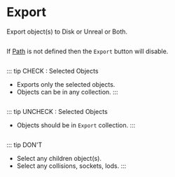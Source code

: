 # Export

Export object(s) to Disk or Unreal or Both.

<p><img :src="$withBase('/img/export_1.png')" alt='' /></p>

If [Path](/preference.html#path) is not defined then the `Export` button will disable.

<p><img :src="$withBase('/img/export_disable_1.png')" alt='' /></p>

::: tip CHECK : Selected Objects
- Exports only the selected objects.
- Objects can be in any collection.
:::

<p><img :src="$withBase('/img/any_collection.png')" alt='' /></p>

::: tip UNCHECK : Selected Objects
- Objects should be in `Export` collection.
:::

<p><img :src="$withBase('/img/export_collection.png')" alt='' /></p>

::: tip DON'T
- Select any children object(s).
- Select any collisions, sockets, lods.
:::